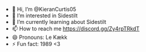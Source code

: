 - 👋 Hi, I’m @KieranCurtis05
- 👀 I’m interested in Sidestilt
- 🌱 I’m currently learning about Sidestilt
- 📫 How to reach me https://discord.gg/Zy4rpTRkdT
- 😄 Pronouns: Le Kækk
- ⚡ Fun fact: 1989 <3

<!---
KieranCurtis05/KieranCurtis05 is a ✨ special ✨ repository because its `README.md` (this file) appears on your GitHub profile.
You can click the Preview link to take a look at your changes.
--->
